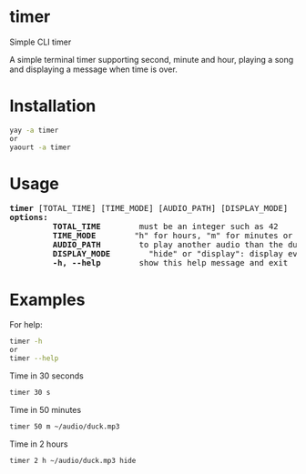 # timer
Simple CLI timer

A simple terminal timer supporting second, minute and hour, playing a song and displaying a message when time is over.

# Installation
```sh
yay -a timer
or
yaourt -a timer
```


# Usage
<pre>
<b>timer</b> [TOTAL_TIME] [TIME_MODE] [AUDIO_PATH] [DISPLAY_MODE]
<b>options:</b>
<!-- -->         <b>TOTAL_TIME</b>        must be an integer such as 42
<!-- -->         <b>TIME_MODE</b>        "h" for hours, "m" for minutes or "s" for seconds
<!-- -->         <b>AUDIO_PATH</b>        to play another audio than the duck one by default
<!-- -->         <b>DISPLAY_MODE</b>        "hide" or "display": display every minute spent with a dot, enable by default
<!-- -->         <b>-h, --help</b>        show this help message and exit
</pre>


# Examples
For help:<br/>
```sh
timer -h
or
timer --help
```
Time in 30 seconds
```sh
timer 30 s
```
Time in 50 minutes
```sh
timer 50 m ~/audio/duck.mp3
```
Time in 2 hours
```sh
timer 2 h ~/audio/duck.mp3 hide
```
